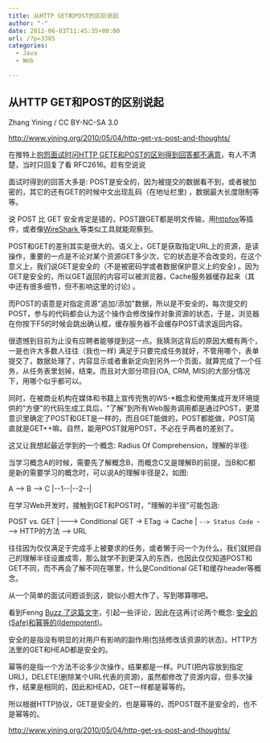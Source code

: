 ```yaml
---
title: 从HTTP GET和POST的区别说起
author: "-"
date: 2012-06-03T11:45:35+00:00
url: /?p=3385
categories:
  - Java
  - Web

---
```

## 从HTTP GET和POST的区别说起

  Zhang Yining / CC BY-NC-SA 3.0


  http://www.yining.org/2010/05/04/http-get-vs-post-and-thoughts/

在推特上[抱怨面试时问HTTP GETE和POST的区别得到回答都不满意][1]，有人不清楚，当时只回复了看 RFC2616。趁有空说说

面试时得到的回答大多是: POST是安全的，因为被提交的数据看不到，或者被加密的，其它的还有GET的时候中文出现乱码（在地址栏里) ，数据最大长度限制等等。

说 POST 比 GET 安全肯定是错的，POST跟GET都是明文传输，用[httpfox][2]等插件，或者像[WireShark ][3]等类似工具就能观察到。

POST和GET的差别其实是很大的。语义上，GET是获取指定URL上的资源，是读操作，重要的一点是不论对某个资源GET多少次，它的状态是不会改变的，在这个意义上，我们说GET是安全的（不是被密码学或者数据保护意义上的安全) 。因为GET是安全的，所以GET返回的内容可以被浏览器，Cache服务器缓存起来（其中还有很多细节，但不影响这里的讨论) 。

而POST的语意是对指定资源"追加/添加"数据，所以是不安全的，每次提交的POST，参与的代码都会认为这个操作会修改操作对象资源的状态，于是，浏览器在你按下F5的时候会跳出确认框，缓存服务器不会缓存POST请求返回内容。

很遗憾到目前为止没有应聘者能够提到这一点。我猜测这背后的原因大概有两个，一是也许大多数人往往（我也一样) 满足于只要完成任务就好，不管用哪个，表单提交了，数据处理了，内容显示或者重新定向到另外一个页面，就算完成了一个任务，从任务表里划掉，结束。而且对大部分项目(OA, CRM, MIS)的大部分情况下，用哪个似乎都可以。

同时，在被商业机构在媒体和书籍上宣传兜售的WS-*概念和使用集成开发环境提供的"方便"的代码生成工具后，"了解"到所有Web服务调用都是通过POST，更潜意识里确定了POST和GET是一样的，而且GET能做的，POST都能做，POST简直就是GET++嘛。自然，能用POST就用POST，不必在乎两者的差别了。

这又让我想起最近学到的一个概念: Radius Of Comprehension，理解的半径:

当学习概念A的时候，需要先了解概念B，而概念C又是理解B的前提。当B和C都是新的需要学习的概念时，可以说A的理解半径是2，如图:

A --> B --> C
|--1--|--2--|

在学习Web开发时，接触到GET和POST时，"理解的半径"可能包涵:

POST vs. GET
     |---> Conditional GET -> ETag -> Cache
     |         `--> Status Code
     `---> HTTP的方法 --> URL

往往因为仅仅满足于完成手上被要求的任务，或者懒于问一个为什么，我们就把自己的理解半径设置成零，那么就学不到更深入的东西，也因此仅仅知道POST和GET不同，而不再会了解不同在哪里，什么是Conditional GET和缓存header等概念。

从一个简单的面试问题谈到这，貌似小题大作了，写到哪算哪吧。

<UPDATE>
  
看到Fenng [Buzz 了这篇文字][4]，引起一些评论，因此在这再讨论两个概念: [安全的(Safe)和幂等的(Idempotent)][5]。

安全的是指没有明显的对用户有影响的副作用(包括修改该资源的状态)。HTTP方法里的GET和HEAD都是安全的。

幂等的是指一个方法不论多少次操作，结果都是一样。PUT(把内容放到指定URL)，DELETE(删除某个URL代表的资源)，虽然都修改了资源内容，但多次操作，结果是相同的，因此和HEAD，GET一样都是幂等的。

所以根据HTTP协议，GET是安全的，也是幂等的，而POST既不是安全的，也不是幂等的。
  
</UPDATE>

<http://www.yining.org/2010/05/04/http-get-vs-post-and-thoughts/>

 [1]: http://twitter.com/yining/status/12993863581
 [2]: http://code.google.com/p/httpfox/
 [3]: http://www.wireshark.org/
 [4]: http://www.google.com/buzz/dbanotes/BuxABaL5oam/%E4%BB%8EHTTP-GET%E5%92%8CPOST%E7%9A%84%E5%8C%BA%E5%88%AB%E8%AF%B4%E8%B5%B7-Yining
 [5]: http://tools.ietf.org/html/rfc2616#section-9.1